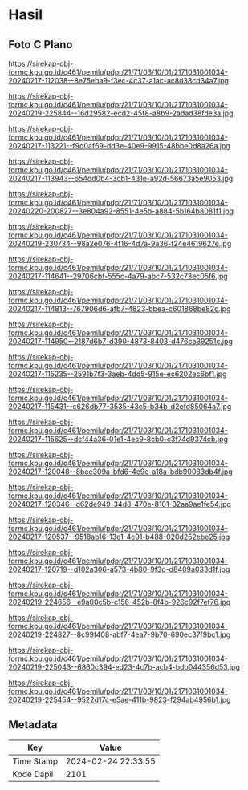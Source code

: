 # Hasil

## Foto C Plano

https://sirekap-obj-formc.kpu.go.id/c461/pemilu/pdpr/21/71/03/10/01/2171031001034-20240217-112038--8e75eba9-f3ec-4c37-a1ac-ac8d38cd34a7.jpg

https://sirekap-obj-formc.kpu.go.id/c461/pemilu/pdpr/21/71/03/10/01/2171031001034-20240219-225844--16d29582-ecd2-45f8-a8b9-2adad38fde3a.jpg

https://sirekap-obj-formc.kpu.go.id/c461/pemilu/pdpr/21/71/03/10/01/2171031001034-20240217-113221--f9d0af69-dd3e-40e9-9915-48bbe0d8a26a.jpg

https://sirekap-obj-formc.kpu.go.id/c461/pemilu/pdpr/21/71/03/10/01/2171031001034-20240217-113943--654dd0b4-3cb1-431e-a92d-56673a5e9053.jpg

https://sirekap-obj-formc.kpu.go.id/c461/pemilu/pdpr/21/71/03/10/01/2171031001034-20240220-200827--3e804a92-8551-4e5b-a884-5b164b8081f1.jpg

https://sirekap-obj-formc.kpu.go.id/c461/pemilu/pdpr/21/71/03/10/01/2171031001034-20240219-230734--98a2e076-4f16-4d7a-9a36-f24e4619627e.jpg

https://sirekap-obj-formc.kpu.go.id/c461/pemilu/pdpr/21/71/03/10/01/2171031001034-20240217-114641--29706cbf-555c-4a79-abc7-532c73ec05f6.jpg

https://sirekap-obj-formc.kpu.go.id/c461/pemilu/pdpr/21/71/03/10/01/2171031001034-20240217-114813--767906d6-afb7-4823-bbea-c601868be82c.jpg

https://sirekap-obj-formc.kpu.go.id/c461/pemilu/pdpr/21/71/03/10/01/2171031001034-20240217-114950--2187d6b7-d390-4873-8403-d476ca39251c.jpg

https://sirekap-obj-formc.kpu.go.id/c461/pemilu/pdpr/21/71/03/10/01/2171031001034-20240217-115235--2591b7f3-3aeb-4dd5-915e-ec6202ec6bf1.jpg

https://sirekap-obj-formc.kpu.go.id/c461/pemilu/pdpr/21/71/03/10/01/2171031001034-20240217-115431--c626db77-3535-43c5-b34b-d2efd85064a7.jpg

https://sirekap-obj-formc.kpu.go.id/c461/pemilu/pdpr/21/71/03/10/01/2171031001034-20240217-115625--dcf44a36-01e1-4ec9-8cb0-c3f74d9374cb.jpg

https://sirekap-obj-formc.kpu.go.id/c461/pemilu/pdpr/21/71/03/10/01/2171031001034-20240217-120048--8bee309a-bfd6-4e9e-a18a-bdb90083db4f.jpg

https://sirekap-obj-formc.kpu.go.id/c461/pemilu/pdpr/21/71/03/10/01/2171031001034-20240217-120346--d62de949-34d8-470e-8101-32aa9ae1fe54.jpg

https://sirekap-obj-formc.kpu.go.id/c461/pemilu/pdpr/21/71/03/10/01/2171031001034-20240217-120537--9518ab16-13e1-4e91-b488-020d252ebe25.jpg

https://sirekap-obj-formc.kpu.go.id/c461/pemilu/pdpr/21/71/03/10/01/2171031001034-20240217-120719--d102a306-a573-4b80-9f3d-d8409a033d1f.jpg

https://sirekap-obj-formc.kpu.go.id/c461/pemilu/pdpr/21/71/03/10/01/2171031001034-20240219-224656--e9a00c5b-c156-452b-8f4b-926c92f7ef76.jpg

https://sirekap-obj-formc.kpu.go.id/c461/pemilu/pdpr/21/71/03/10/01/2171031001034-20240219-224827--8c99f408-abf7-4ea7-9b70-690ec37f9bc1.jpg

https://sirekap-obj-formc.kpu.go.id/c461/pemilu/pdpr/21/71/03/10/01/2171031001034-20240219-225043--6860c394-ed23-4c7b-acb4-bdb044356d53.jpg

https://sirekap-obj-formc.kpu.go.id/c461/pemilu/pdpr/21/71/03/10/01/2171031001034-20240219-225454--9522d17c-e5ae-411b-9823-f294ab4956b1.jpg


## Metadata

| Key        | Value               |
| ---------- | ------------------- |
| Time Stamp | 2024-02-24 22:33:55 |
| Kode Dapil | 2101                |



